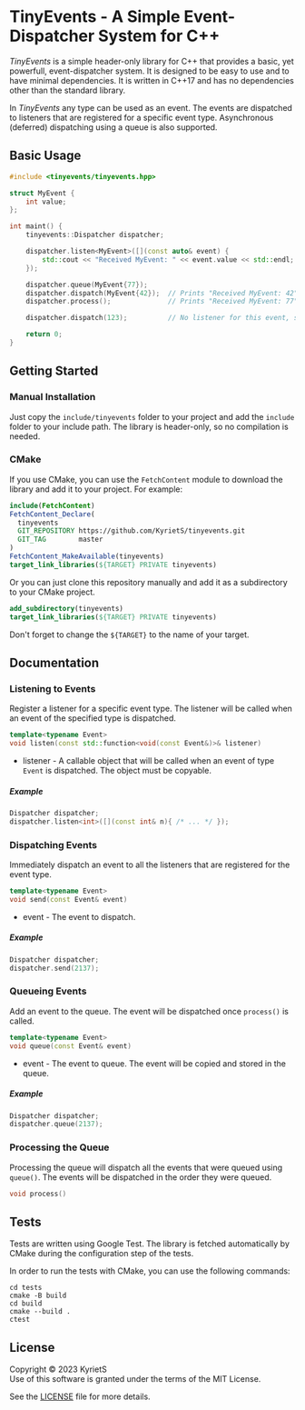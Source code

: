 # TinyEvents - A Simple Event-Dispatcher System for C++

*TinyEvents* is a simple header-only library for C++ that provides a basic, yet powerfull, event-dispatcher system. It is designed to be easy to use and to have minimal dependencies. It is written in C++17 and has no dependencies other than the standard library.

In *TinyEvents* any type can be used as an event. The events are dispatched to listeners that are registered for a specific event type. Asynchronous (deferred) dispatching using a queue is also supported.

## Basic Usage

```cpp
#include <tinyevents/tinyevents.hpp>

struct MyEvent {
    int value;
};

int maint() {
    tinyevents::Dispatcher dispatcher;

    dispatcher.listen<MyEvent>([](const auto& event) {
        std::cout << "Received MyEvent: " << event.value << std::endl;
    });

    dispatcher.queue(MyEvent{77});
    dispatcher.dispatch(MyEvent{42});  // Prints "Received MyEvent: 42"
    dispatcher.process();              // Prints "Received MyEvent: 77"

    dispatcher.dispatch(123);          // No listener for this event, so nothing happens

    return 0;
}
```

## Getting Started

### Manual Installation
Just copy the `include/tinyevents` folder to your project and add the `include` folder to your include path. The library is header-only, so no compilation is needed.

### CMake
If you use CMake, you can use the `FetchContent` module to download the library and add it to your project. For example:

```cmake
include(FetchContent)
FetchContent_Declare(
  tinyevents
  GIT_REPOSITORY https://github.com/KyrietS/tinyevents.git
  GIT_TAG        master
)
FetchContent_MakeAvailable(tinyevents)
target_link_libraries(${TARGET} PRIVATE tinyevents)
```

Or you can just clone this repository manually and add it as a subdirectory to your CMake project.
```cmake
add_subdirectory(tinyevents)
target_link_libraries(${TARGET} PRIVATE tinyevents)
```

Don't forget to change the `${TARGET}` to the name of your target.

## Documentation

### Listening to Events

Register a listener for a specific event type. The listener will be called when an event of the specified type is dispatched.

```cpp
template<typename Event>
void listen(const std::function<void(const Event&)>& listener)
```
* listener - A callable object that will be called when an event of type `Event` is dispatched. The object must be copyable.

##### Example
```cpp
Dispatcher dispatcher;
dispatcher.listen<int>([](const int& n){ /* ... */ });
```

### Dispatching Events

Immediately dispatch an event to all the listeners that are registered for the event type.

```cpp
template<typename Event>
void send(const Event& event)
```
* event - The event to dispatch.

##### Example
```cpp
Dispatcher dispatcher;
dispatcher.send(2137);
```

### Queueing Events

Add an event to the queue. The event will be dispatched once `process()` is called.

```cpp
template<typename Event>
void queue(const Event& event)
```
* event - The event to queue. The event will be copied and stored in the queue.

##### Example
```cpp
Dispatcher dispatcher;
dispatcher.queue(2137);
```

### Processing the Queue

Processing the queue will dispatch all the events that were queued using `queue()`. The events will be dispatched in the order they were queued.

```cpp
void process()
```

## Tests

Tests are written using Google Test. The library is fetched automatically by CMake during the configuration step of the tests.

In order to run the tests with CMake, you can use the following commands:
```
cd tests
cmake -B build
cd build
cmake --build .
ctest
```

## License
Copyright © 2023 KyrietS\
Use of this software is granted under the terms of the MIT License.

See the [LICENSE](LICENSE) file for more details.
